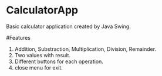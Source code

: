 # CalculatorApp
 Basic calculator application created by Java Swing.

#Features
1. Addition, Substraction, Multiplication, Division, Remainder.
2. Two values with result.
3. Different buttons for each operation.
4. close menu for exit.
